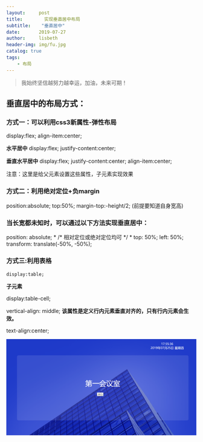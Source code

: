 ```yaml
---
layout:     post
title:        实现垂直居中布局
subtitle:    "垂直居中"
date:       2019-07-27
author:     lisbeth
header-img: img/fu.jpg
catalog: true
tags:
    - 布局
---
```

>我始终坚信越努力越幸运，加油，未来可期！

## 垂直居中的布局方式：

### 方式一：可以利用css3新属性-弹性布局
   display:flex;
   align-item:center;

**水平居中**
  display:flex;
 justify-content:center;

**垂直水平居中**
display:flex;
    justify-content:center;
    align-item:center;

   注意：这里是给父元素设置这些属性，子元素实现效果

### 方式二：利用绝对定位+负margin
position:absolute;
   top:50%;
   margin-top:-height/2;
(前提要知道自身宽高)

### 当长宽都未知时，可以通过以下方法实现垂直居中：

position: absolute;   * /* 相对定位或绝对定位均可 */ *
top: 50%;
left: 50%;
transform: translate(-50%, -50%);

### 方式三:利用表格
    display:table;
    
**子元素**
    
display:table-cell;

vertical-align: middle; **该属性是定义行内元素垂直对齐的，只有行内元素会生效。**

text-align:center;

![效果图](https://raw.githubusercontent.com/lisbeth0720/lisbeth0720.github.io/master/img/juzhong.png)
